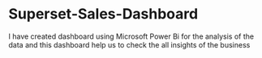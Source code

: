 # Superset-Sales-Dashboard
I have created dashboard using Microsoft Power Bi for the analysis of the data and this dashboard help us to check the all insights of the business
